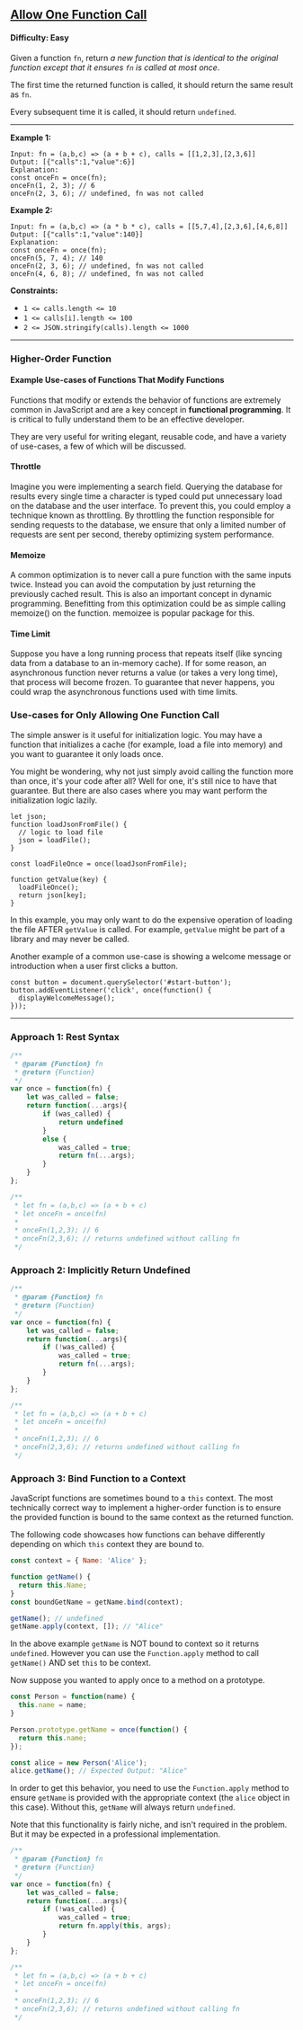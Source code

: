## [Allow One Function Call](https://leetcode.com/problems/allow-one-function-call)

#### Difficulty: Easy

Given a function ```fn```, return _a new function that is identical to the original function except that it ensures ```fn``` is called at most once_.

The first time the returned function is called, it should return the same result as ```fn```.

Every subsequent time it is called, it should return ```undefined```.

---

__Example 1:__
```
Input: fn = (a,b,c) => (a + b + c), calls = [[1,2,3],[2,3,6]]
Output: [{"calls":1,"value":6}]
Explanation:
const onceFn = once(fn);
onceFn(1, 2, 3); // 6
onceFn(2, 3, 6); // undefined, fn was not called
```

__Example 2:__
```
Input: fn = (a,b,c) => (a * b * c), calls = [[5,7,4],[2,3,6],[4,6,8]]
Output: [{"calls":1,"value":140}]
Explanation:
const onceFn = once(fn);
onceFn(5, 7, 4); // 140
onceFn(2, 3, 6); // undefined, fn was not called
onceFn(4, 6, 8); // undefined, fn was not called
```

__Constraints:__

- ```1 <= calls.length <= 10```
- ```1 <= calls[i].length <= 100```
- ```2 <= JSON.stringify(calls).length <= 1000```

---

### Higher-Order Function

#### Example Use-cases of Functions That Modify Functions

Functions that modify or extends the behavior of functions are extremely common in JavaScript and are a key concept in __functional programming__. It is critical to fully understand them to be an effective developer.

They are very useful for writing elegant, reusable code, and have a variety of use-cases, a few of which will be discussed.

#### Throttle
Imagine you were implementing a search field. Querying the database for results every single time a character is typed could put unnecessary load on the database and the user interface. To prevent this, you could employ a technique known as throttling. By throttling the function responsible for sending requests to the database, we ensure that only a limited number of requests are sent per second, thereby optimizing system performance.

#### Memoize
A common optimization is to never call a pure function with the same inputs twice. Instead you can avoid the computation by just returning the previously cached result. This is also an important concept in dynamic programming. Benefitting from this optimization could be as simple calling memoize() on the function. memoizee is popular package for this.

#### Time Limit
Suppose you have a long running process that repeats itself (like syncing data from a database to an in-memory cache). If for some reason, an asynchronous function never returns a value (or takes a very long time), that process will become frozen. To guarantee that never happens, you could wrap the asynchronous functions used with time limits.

### Use-cases for Only Allowing One Function Call

The simple answer is it useful for initialization logic. You may have a function that initializes a cache (for example, load a file into memory) and you want to guarantee it only loads once.

You might be wondering, why not just simply avoid calling the function more than once, it's your code after all? Well for one, it's still nice to have that guarantee. But there are also cases where you may want perform the initialization logic lazily.

```
let json;
function loadJsonFromFile() {
  // logic to load file
  json = loadFile();
}

const loadFileOnce = once(loadJsonFromFile);

function getValue(key) {
  loadFileOnce();
  return json[key];
}
```

In this example, you may only want to do the expensive operation of loading the file AFTER ```getValue``` is called. For example, ```getValue``` might be part of a library and may never be called.

Another example of a common use-case is showing a welcome message or introduction when a user first clicks a button.

```
const button = document.querySelector('#start-button');
button.addEventListener('click', once(function() {
  displayWelcomeMessage();
}));
```

---

### Approach 1: Rest Syntax

```JavaScript
/**
 * @param {Function} fn
 * @return {Function}
 */
var once = function(fn) {
    let was_called = false;
    return function(...args){
        if (was_called) {
            return undefined
        }
        else {
            was_called = true;
            return fn(...args);
        }
    }
};

/**
 * let fn = (a,b,c) => (a + b + c)
 * let onceFn = once(fn)
 *
 * onceFn(1,2,3); // 6
 * onceFn(2,3,6); // returns undefined without calling fn
 */
```

### Approach 2: Implicitly Return Undefined

```JavaScript
/**
 * @param {Function} fn
 * @return {Function}
 */
var once = function(fn) {
    let was_called = false;
    return function(...args){
        if (!was_called) {
            was_called = true;
            return fn(...args);
        }
    }
};

/**
 * let fn = (a,b,c) => (a + b + c)
 * let onceFn = once(fn)
 *
 * onceFn(1,2,3); // 6
 * onceFn(2,3,6); // returns undefined without calling fn
 */
```

### Approach 3: Bind Function to a Context

JavaScript functions are sometimes bound to a ```this``` context. The most technically correct way to implement a higher-order function is to ensure the provided function is bound to the same context as the returned function.

The following code showcases how functions can behave differently depending on which ```this``` context they are bound to.

```JavaScript
const context = { Name: 'Alice' };

function getName() {
  return this.Name;
}
const boundGetName = getName.bind(context);

getName(); // undefined
getName.apply(context, []); // "Alice"
```

In the above example ```getName``` is NOT bound to context so it returns ```undefined```. However you can use the ```Function.apply``` method to call ```getName()``` AND set ```this``` to be context.

Now suppose you wanted to apply once to a method on a prototype.

```JavaScript
const Person = function(name) {
  this.name = name;
}

Person.prototype.getName = once(function() {
  return this.name;
});

const alice = new Person('Alice');
alice.getName(); // Expected Output: "Alice"
```

In order to get this behavior, you need to use the ```Function.apply``` method to ensure ```getName``` is provided with the appropriate context (the ```alice``` object in this case). Without this, ```getName``` will always return ```undefined```.

Note that this functionality is fairly niche, and isn't required in the problem. But it may be expected in a professional implementation.

```JavaScript
/**
 * @param {Function} fn
 * @return {Function}
 */
var once = function(fn) {
    let was_called = false;
    return function(...args){
        if (!was_called) {
            was_called = true;
            return fn.apply(this, args);
        }
    }
};

/**
 * let fn = (a,b,c) => (a + b + c)
 * let onceFn = once(fn)
 *
 * onceFn(1,2,3); // 6
 * onceFn(2,3,6); // returns undefined without calling fn
 */
 ```
